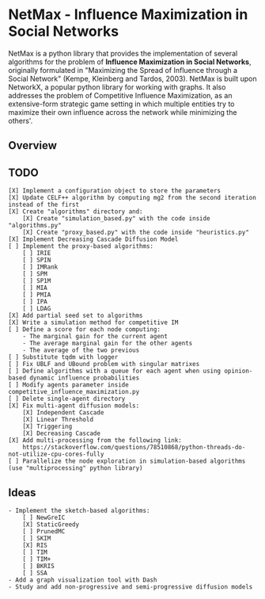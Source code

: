 # NetMax - Influence Maximization in Social Networks

NetMax is a python library that provides the implementation of several algorithms for the problem of **Influence Maximization in Social Networks**, originally formulated in "Maximizing the Spread of Influence through a Social Network" (Kempe, Kleinberg and Tardos, 2003). NetMax is built upon NetworkX, a popular python library for working with graphs. It also addresses the problem of Competitive Influence Maximization, as an extensive-form strategic game setting in which multiple entities try to maximize their own influence across the network while minimizing the others'.

## Overview

## TODO
    [X] Implement a configuration object to store the parameters
    [X] Update CELF++ algorithm by computing mg2 from the second iteration instead of the first
    [X] Create "algorithms" directory and:
        [X] Create "simulation_based.py" with the code inside "algorithms.py"
        [X] Create "proxy_based.py" with the code inside "heuristics.py"
    [X] Implement Decreasing Cascade Diffusion Model
    [ ] Implement the proxy-based algorithms:
        [ ] IRIE
        [ ] SPIN
        [ ] IMRank
        [ ] SPM
        [ ] SP1M
        [ ] MIA
        [ ] PMIA
        [ ] IPA
        [ ] LDAG
    [X] Add partial seed set to algorithms
    [X] Write a simulation method for competitive IM
    [ ] Define a score for each node computing:
        - The marginal gain for the current agent
        - The average marginal gain for the other agents
        - The average of the two previous
    [ ] Substitute tqdm with logger
    [ ] Fix UBLF and UBound problem with singular matrixes
    [ ] Define algorithms with a queue for each agent when using opinion-based dynamic influence probabilities
    [ ] Modify agents parameter inside competitive_influence_maximization.py
    [ ] Delete single-agent directory
    [X] Fix multi-agent diffusion models:
        [X] Independent Cascade
        [X] Linear Threshold
        [X] Triggering
        [X] Decreasing Cascade
    [X] Add multi-processing from the following link:
        https://stackoverflow.com/questions/78510868/python-threads-do-not-utilize-cpu-cores-fully
    [ ] Parallelize the node exploration in simulation-based algorithms (use "multiprocessing" python library)

## Ideas
    - Implement the sketch-based algorithms:
        [ ] NewGreIC
        [X] StaticGreedy
        [ ] PrunedMC
        [ ] SKIM
        [X] RIS
        [ ] TIM
        [ ] TIM+
        [ ] BKRIS
        [ ] SSA
    - Add a graph visualization tool with Dash
    - Study and add non-progressive and semi-progressive diffusion models
